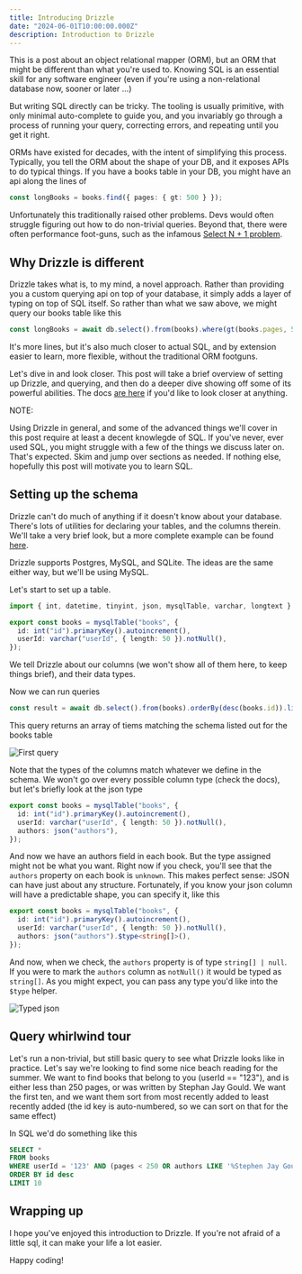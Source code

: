 ```yaml
---
title: Introducing Drizzle
date: "2024-06-01T10:00:00.000Z"
description: Introduction to Drizzle
---
```


This is a post about an object relational mapper (ORM), but an ORM that might be different than what you're used to. Knowing SQL is an essential skill for any software engineer (even if you're using a non-relational database now, sooner or later ...)

But writing SQL directly can be tricky. The tooling is usually primitive, with only minimal auto-complete to guide you, and you invariably go through a process of running your query, correcting errors, and repeating until you get it right.

ORMs have existed for decades, with the intent of simplifying this process. Typically, you tell the ORM about the shape of your DB, and it exposes APIs to do typical things. If you have a books table in your DB, you might have an api along the lines of

```ts
const longBooks = books.find({ pages: { gt: 500 } });
```

Unfortunately this traditionally raised other problems. Devs would often struggle figuring out how to do non-trivial queries. Beyond that, there were often performance foot-guns, such as the infamous [Select N + 1 problem](https://planetscale.com/blog/what-is-n-1-query-problem-and-how-to-solve-it).

## Why Drizzle is different

Drizzle takes what is, to my mind, a novel approach. Rather than providing you a custom querying api on top of your database, it simply adds a layer of typing on top of SQL itself. So rather than what we saw above, we might query our books table like this

```ts
const longBooks = await db.select().from(books).where(gt(books.pages, 500));
```

It's more lines, but it's also much closer to actual SQL, and by extension easier to learn, more flexible, without the traditional ORM footguns.

Let's dive in and look closer. This post will take a brief overview of setting up Drizzle, and querying, and then do a deeper dive showing off some of its powerful abilities. The docs [are here](https://orm.drizzle.team/docs/overview) if you'd like to look closer at anything.

NOTE:

Using Drizzle in general, and some of the advanced things we'll cover in this post require at least a decent knowlegde of SQL. If you've never, ever used SQL, you might struggle with a few of the things we discuss later on. That's expected. Skim and jump over sections as needed. If nothing else, hopefully this post will motivate you to learn SQL.

## Setting up the schema

Drizzle can't do much of anything if it doesn't know about your database. There's lots of utilities for declaring your tables, and the columns therein. We'll take a very brief look, but a more complete example can be found [here](https://github.com/arackaf/booklist/blob/master/svelte-kit/src/data/drizzle-schema.ts).

Drizzle supports Postgres, MySQL, and SQLite. The ideas are the same either way, but we'll be using MySQL.

Let's start to set up a table.

```ts
import { int, datetime, tinyint, json, mysqlTable, varchar, longtext } from "drizzle-orm/mysql-core";

export const books = mysqlTable("books", {
  id: int("id").primaryKey().autoincrement(),
  userId: varchar("userId", { length: 50 }).notNull(),
});
```

We tell Drizzle about our columns (we won't show all of them here, to keep things brief), and their data types.

Now we can run queries

```ts
const result = await db.select().from(books).orderBy(desc(books.id)).limit(1);
```

This query returns an array of tiems matching the schema listed out for the books table

![First query](/drizzle/img1-first-query.jpg)

Note that the types of the columns match whatever we define in the schema. We won't go over every possible column type (check the docs), but let's briefly look at the json type

```ts
export const books = mysqlTable("books", {
  id: int("id").primaryKey().autoincrement(),
  userId: varchar("userId", { length: 50 }).notNull(),
  authors: json("authors"),
});
```

And now we have an authors field in each book. But the type assigned might not be what you want. Right now if you check, you'll see that the `authors` property on each book is `unknown`. This makes perfect sense: JSON can have just about any structure. Fortunately, if you know your json column will have a predictable shape, you can specify it, like this

```ts
export const books = mysqlTable("books", {
  id: int("id").primaryKey().autoincrement(),
  userId: varchar("userId", { length: 50 }).notNull(),
  authors: json("authors").$type<string[]>(),
});
```

And now, when we check, the `authors` property is of type `string[] | null`. If you were to mark the `authors` column as `notNull()` it would be typed as `string[]`. As you might expect, you can pass any type you'd like into the `$type` helper.

![Typed json](/drizzle/img2-typed-json.jpg)

## Query whirlwind tour

Let's run a non-trivial, but still basic query to see what Drizzle looks like in practice. Let's say we're looking to find some nice beach reading for the summer. We want to find books that belong to you (userId == "123"), and is either less than 250 pages, or was written by Stephan Jay Gould. We want the first ten, and we want them sort from most recently added to least recently added (the id key is auto-numbered, so we can sort on that for the same effect)

In SQL we'd do something like this

```sql
SELECT *
FROM books
WHERE userId = '123' AND (pages < 250 OR authors LIKE '%Stephen Jay Gould%')
ORDER BY id desc
LIMIT 10
```

## Wrapping up

I hope you've enjoyed this introduction to Drizzle. If you're not afraid of a little sql, it can make your life a lot easier.

Happy coding!
